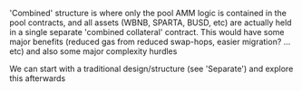 'Combined' structure is where only the pool AMM logic is contained in the pool contracts, and all assets (WBNB, SPARTA, BUSD, etc) are actually held in a single separate 'combined collateral' contract.
This would have some major benefits (reduced gas from reduced swap-hops, easier migration? ... etc) and also some major complexity hurdles

We can start with a traditional design/structure (see 'Separate') and explore this afterwards